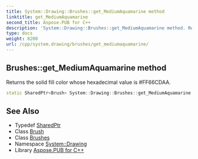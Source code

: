 ```yaml
---
title: System::Drawing::Brushes::get_MediumAquamarine method
linktitle: get_MediumAquamarine
second_title: Aspose.PUB for C++
description: 'System::Drawing::Brushes::get_MediumAquamarine method. Returns the solid fill color whose hexadecimal value is #FF66CDAA in C++.'
type: docs
weight: 8200
url: /cpp/system.drawing/brushes/get_mediumaquamarine/
---
```

## Brushes::get_MediumAquamarine method


Returns the solid fill color whose hexadecimal value is #FF66CDAA.

```cpp
static SharedPtr<Brush> System::Drawing::Brushes::get_MediumAquamarine()
```

## See Also

* Typedef [SharedPtr](../../../system/sharedptr/)
* Class [Brush](../../brush/)
* Class [Brushes](../)
* Namespace [System::Drawing](../../)
* Library [Aspose.PUB for C++](../../../)
